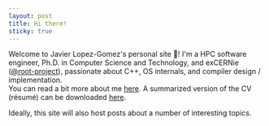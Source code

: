 ```yaml
---
layout: post
title: Hi there!
sticky: true
---
```


Welcome to Javier Lopez-Gomez's personal site :wave:!
I'm a HPC software engineer, Ph.D. in Computer Science and Technology, and exCERNie ([@root-project](https://github.com/root-project/)), passionate about C++, OS internals, and compiler design / implementation.<br/>
You can read a bit more about me [here](/about).
A summarized version of the CV (r&eacute;sum&eacute;) can be downloaded [here](/public/docs/resume_en-US.pdf).

Ideally, this site will also host posts about a number of interesting topics.
